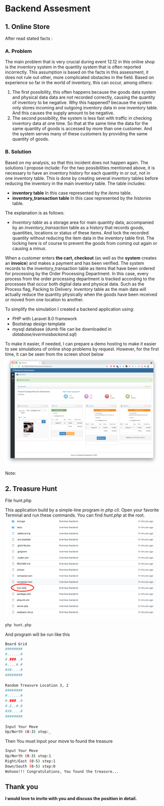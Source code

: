 # Backend Assesment

## 1. Online Store
After read stated facts :
### A. Problem
The main problem that is very crucial during event 12.12 in this online shop is the inventory system in the quantity system that is often reported incorrectly. This assumption is based on the facts in this assessment, it does not rule out other, more complicated obstacles in the field. Based on experience so far in the world of inventory, this can occur, among others:
   1. The first possibility, this often happens because the goods data system and physical data data are not recorded correctly, causing the quantity of inventory to be negative. Why this happened? because the system only stores incoming and outgoing inventory data in one inventory table. And this causes the supply amount to be negative.
   2. The second possibility, the system is less fast with traffic in checking inventory data at one time. So that at the same time the data for the same quantity of goods is accessed by more than one customer. And the system serves many of these customers by providing the same quantity of goods.
### B. Solution
Based on my analysis, so that this incident does not happen again. The solutions I propose include: 
For the two possibilities mentioned above, it is necessary to have an inventory history for each quantity in or out, not in one inventory table. This is done by creating several inventory tables before reducing the inventory in the main inventory table. The table includes:
   * **inventory table** 
     In this case represented by the _items_ table.
   * **inventory_transaction table**
     In this case represented by the _histories_ table.

The explanation is as follows:
* _Inventory table_ as a storage area for main quantity data, accompanied by an _inventory_transaction_ table as a history that records goods, quantities, locations or status of these items. And lock the recorded quantity without reducing the item data in the inventory table first. The locking here is of course to prevent the goods from coming out again or causing a minus.

When a customer enters **the cart, checkout** (as well as the **system** creates an **invoice**) and makes a payment and has been verified. The system records to the inventory_transaction table as items that have been ordered for processing by the Order Processing Department. In this case, every process from the order processing department is tracked according to the processes that occur both digital data and physical data. Such as the Process flag, Packing to Delivery. 
Inventory table as the main data will actually reduce the quantity physically when the goods have been received or moved from one location to another.

To simplify the simulation I created a backend application using:
- PHP with Laravel 8.0 framework
- Bootstrap design template
- mysql database (dumb file can be downloaded in _database/evermosbackend.sql_)

To make it easier, if needed, I can prepare a demo hosting to make it easier to see simulations of online shop problems by request. However, for the first time, it can be seen from the screen shoot below ![](https://raw.githubusercontent.com/bdgcoder/evermosbackend/master/public/assets/images/simulation.png)

Note:


## 2. Treasure Hunt

File hunt.php

This application build by a simple-line program in *php cli*. Open your favorite Terminal and run these commands.
You can find *hunt.php* at the root. ![](https://raw.githubusercontent.com/bdgcoder/evermosbackend/master/public/assets/images/hunt.png)


```sh
php hunt.php
```
And program will be run like this

```sh
Board Grid
########
#......#
#.###..#
#....#.#
#X#....#
########

Random Treasure Location 3, 2
########
#......#
#.###..#
#.$..#.#
#X#....#
########

Input Your Move
Up/North (0-3) step:_
```
Then You must input your move to found the treasure
```sh
Input Your Move
Up/North (0-3) step:1   
Right/East (0-5) step:1
Down/South (0-5) step:0
Wohooo!!! Congratulations, You found the treasure...
```

## Thank you
**I would love to invite with you and discuss the position in detail.**
